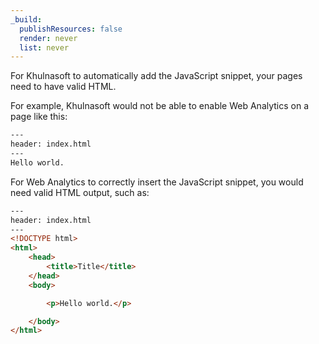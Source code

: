 ```yaml
---
_build:
  publishResources: false
  render: never
  list: never
---
```


For Khulnasoft to automatically add the JavaScript snippet, your pages need to have valid HTML.

For example, Khulnasoft would not be able to enable Web Analytics on a page like this:

```html
---
header: index.html
---
Hello world.
```

For Web Analytics to correctly insert the JavaScript snippet, you would need valid HTML output, such as:

```html
---
header: index.html
---
<!DOCTYPE html>
<html>
	<head>
		<title>Title</title>
	</head>
	<body>

		<p>Hello world.</p>

	</body>
</html>
```